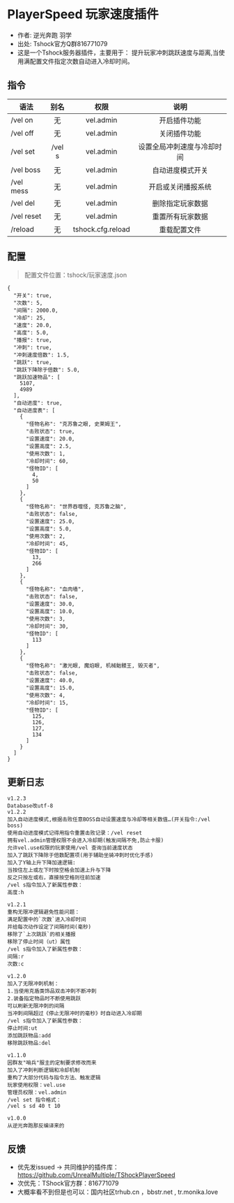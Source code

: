 # PlayerSpeed 玩家速度插件

- 作者: 逆光奔跑 羽学
- 出处: Tshock官方Q群816771079
- 这是一个Tshock服务器插件，主要用于：
提升玩家冲刺跳跃速度与距离,当使用满配置文件指定次数自动进入冷却时间。


## 指令

| 语法         |   别名   |        权限         |      说明       |
|------------|:------:|:-----------------:|:-------------:|
| /vel on    |   无    |     vel.admin     |    开启插件功能     |
| /vel off   |   无    |     vel.admin     |    关闭插件功能     |
| /vel set   | /vel s |     vel.admin     | 设置全局冲刺速度与冷却时间 |
| /vel boss  |   无    |     vel.admin     |   自动进度模式开关    |
| /vel mess  |   无    |     vel.admin     |   开启或关闭播报系统   |
| /vel del   |   无    |     vel.admin     |   删除指定玩家数据    |
| /vel reset |   无    |     vel.admin     |   重置所有玩家数据    |
| /reload    |   无    | tshock.cfg.reload |    重载配置文件     |

## 配置
> 配置文件位置：tshock/玩家速度.json
```json5
{
  "开关": true,
  "次数": 5,
  "间隔": 2000.0,
  "冷却": 25,
  "速度": 20.0,
  "高度": 5.0,
  "播报": true,
  "冲刺": true,
  "冲刺速度倍数": 1.5,
  "跳跃": true,
  "跳跃下降除于倍数": 5.0,
  "跳跃加速物品": [
    5107,
    4989
  ],
  "自动进度": true,
  "自动进度表": [
    {
      "怪物名称": "克苏鲁之眼, 史莱姆王",
      "击败状态": true,
      "设置速度": 20.0,
      "设置高度": 2.5,
      "使用次数": 1,
      "冷却时间": 60,
      "怪物ID": [
        4,
        50
      ]
    },
    {
      "怪物名称": "世界吞噬怪, 克苏鲁之脑",
      "击败状态": false,
      "设置速度": 25.0,
      "设置高度": 5.0,
      "使用次数": 2,
      "冷却时间": 45,
      "怪物ID": [
        13,
        266
      ]
    },
    {
      "怪物名称": "血肉墙",
      "击败状态": false,
      "设置速度": 30.0,
      "设置高度": 10.0,
      "使用次数": 3,
      "冷却时间": 30,
      "怪物ID": [
        113
      ]
    },
    {
      "怪物名称": "激光眼, 魔焰眼, 机械骷髅王, 毁灭者",
      "击败状态": false,
      "设置速度": 40.0,
      "设置高度": 15.0,
      "使用次数": 4,
      "冷却时间": 15,
      "怪物ID": [
        125,
        126,
        127,
        134
      ]
    }
  ]
}
```

## 更新日志

```
v1.2.3
Database改utf-8
v1.2.2
加入自动进度模式,根据击败任意BOSS自动设置速度与冷却等相关数值…(开关指令:/vel boss)
使用自动进度模式记得用指令重置击败记录：/vel reset 
拥有vel.admin管理权限不会进入冷却期(触发间隔不免,防止卡服)
允许vel.use权限的玩家使用/vel 查询当前速度状态
加入了跳跃下降除于倍数配置项(用于辅助坐骑冲刺时优化手感)
加入了Y轴上升下降加速逻辑:
当按住左上或左下时按空格会加速上升与下降
反之只按左或右，直接按空格则往前加速
/vel s指令加入了新属性参数：
高度:h

v1.2.1
重构无限冲逻辑避免性能问题：
满足配置中的`次数`进入冷却时间
并给每次动作设定了间隔时间(毫秒)
移除了`上次跳跃`的相关播报
移除了停止时间（ut）属性
/vel s指令加入了新属性参数：
间隔:r
次数:c

v1.2.0
加入了无限冲刺机制：
1.当使用克盾类饰品双击冲刺不断冲刺
2.装备指定物品时不断使用跳跃
可以刷新无限冲刺的间隔
当冲刺间隔超过《停止无限冲时的毫秒》时自动进入冷却期
/vel s指令加入了新属性参数：
停止时间:ut
添加跳跃物品:add
移除跳跃物品:del

v1.1.0
因群友"哨兵"服主的定制要求修改而来
加入了冲刺判断逻辑和冷却机制
重构了大部分代码与指令方法、触发逻辑
玩家使用权限：vel.use
管理员权限：vel.admin
/vel set 指令格式：
/vel s sd 40 t 10

v1.0.0
从逆光奔跑那反编译来的
```

## 反馈
- 优先发issued -> 共同维护的插件库：https://github.com/UnrealMultiple/TShockPlayerSpeed
- 次优先：TShock官方群：816771079
- 大概率看不到但是也可以：国内社区trhub.cn ，bbstr.net , tr.monika.love